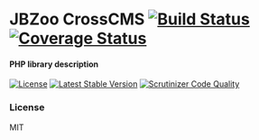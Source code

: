 # JBZoo CrossCMS  [![Build Status](https://travis-ci.org/JBZoo/CrossCMS.svg?branch=master)](https://travis-ci.org/JBZoo/CrossCMS)      [![Coverage Status](https://coveralls.io/repos/JBZoo/CrossCMS/badge.svg?branch=master&service=github)](https://coveralls.io/github/JBZoo/CrossCMS?branch=master)

#### PHP library description

[![License](https://poser.pugx.org/JBZoo/CrossCMS/license)](https://packagist.org/packages/JBZoo/CrossCMS)
[![Latest Stable Version](https://poser.pugx.org/JBZoo/CrossCMS/v/stable)](https://packagist.org/packages/JBZoo/CrossCMS) [![Scrutinizer Code Quality](https://scrutinizer-ci.com/g/JBZoo/CrossCMS/badges/quality-score.png?b=master)](https://scrutinizer-ci.com/g/JBZoo/CrossCMS/?branch=master)



### License

MIT
